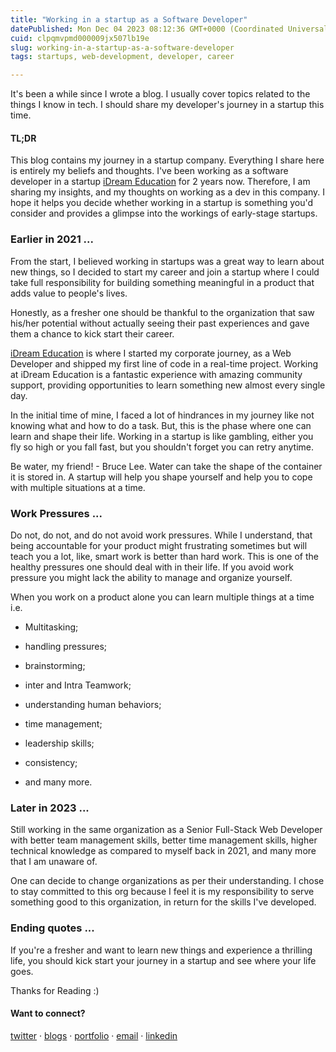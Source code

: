 ```yaml
---
title: "Working in a startup as a Software Developer"
datePublished: Mon Dec 04 2023 08:12:36 GMT+0000 (Coordinated Universal Time)
cuid: clpqmvpmd000009jx507lb19e
slug: working-in-a-startup-as-a-software-developer
tags: startups, web-development, developer, career

---
```


It's been a while since I wrote a blog. I usually cover topics related to the things I know in tech. I should share my developer's journey in a startup this time.

#### TL;DR

This blog contains my journey in a startup company. Everything I share here is entirely my beliefs and thoughts. I've been working as a software developer in a startup [iDream Education](https://idreameducation.org/) for 2 years now. Therefore, I am sharing my insights, and my thoughts on working as a dev in this company. I hope it helps you decide whether working in a startup is something you'd consider and provides a glimpse into the workings of early-stage startups.

### Earlier in 2021 ...

From the start, I believed working in startups was a great way to learn about new things, so I decided to start my career and join a startup where I could take full responsibility for building something meaningful in a product that adds value to people's lives.

Honestly, as a fresher one should be thankful to the organization that saw his/her potential without actually seeing their past experiences and gave them a chance to kick start their career.

[iDream Education](https://idreameducation.org/) is where I started my corporate journey, as a Web Developer and shipped my first line of code in a real-time project. Working at iDream Education is a fantastic experience with amazing community support, providing opportunities to learn something new almost every single day.

In the initial time of mine, I faced a lot of hindrances in my journey like not knowing what and how to do a task. But, this is the phase where one can learn and shape their life. Working in a startup is like gambling, either you fly so high or you fall fast, but you shouldn't forget you can retry anytime.

Be water, my friend! - Bruce Lee. Water can take the shape of the container it is stored in. A startup will help you shape yourself and help you to cope with multiple situations at a time.

### Work Pressures ...

Do not, do not, and do not avoid work pressures. While I understand, that being accountable for your product might frustrating sometimes but will teach you a lot, like, smart work is better than hard work. This is one of the healthy pressures one should deal with in their life. If you avoid work pressure you might lack the ability to manage and organize yourself.

When you work on a product alone you can learn multiple things at a time i.e.

* Multitasking;
    
* handling pressures;
    
* brainstorming;
    
* inter and Intra Teamwork;
    
* understanding human behaviors;
    
* time management;
    
* leadership skills;
    
* consistency;
    
* and many more.
    

### Later in 2023 ...

Still working in the same organization as a Senior Full-Stack Web Developer with better team management skills, better time management skills, higher technical knowledge as compared to myself back in 2021, and many more that I am unaware of.

One can decide to change organizations as per their understanding. I chose to stay committed to this org because I feel it is my responsibility to serve something good to this organization, in return for the skills I've developed.

### Ending quotes ...

If you're a fresher and want to learn new things and experience a thrilling life, you should kick start your journey in a startup and see where your life goes.

Thanks for Reading :)

#### Want to connect?

[twitter](https://twitter.com/garimaasharma_) · [blogs](https://dev.to/garimasharma) · [portfolio](https://garimasharma.netlify.app) · [email](mailto:sharmagarima814@gmail.com) · [linkedin](https://www.linkedin.com/in/garimaasharma/)